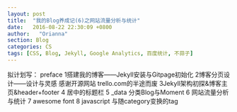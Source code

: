 ```yaml
---
layout: post
title:  "我的Blog养成记(6)之网站流量分析与统计"
date:   2016-08-22 22:30:09 +0800
author:   "Orianna"
section: Blog
categories: CS
tags: [CSS, Blog, Jekyll, Google Analytics, 百度统计, 不蒜子]
---
```


拟计划写：
preface
1搭建我的博客——Jekyll安装与Gitpage初始化
2博客分页设计——设计与灵感 感谢开源网站 trello.com的半途而废
3Jekyll架构初探&博客主页&header+footer
4 居中的标题栏
5  _data 分类Blog与Moment
6 网站流量分析与统计
7 awesome font
8 javascript 与随category变换的tag
